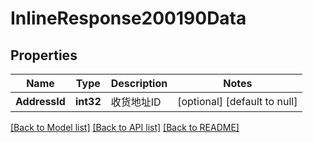 # InlineResponse200190Data

## Properties
Name | Type | Description | Notes
------------ | ------------- | ------------- | -------------
**AddressId** | **int32** | 收货地址ID | [optional] [default to null]

[[Back to Model list]](../README.md#documentation-for-models) [[Back to API list]](../README.md#documentation-for-api-endpoints) [[Back to README]](../README.md)

